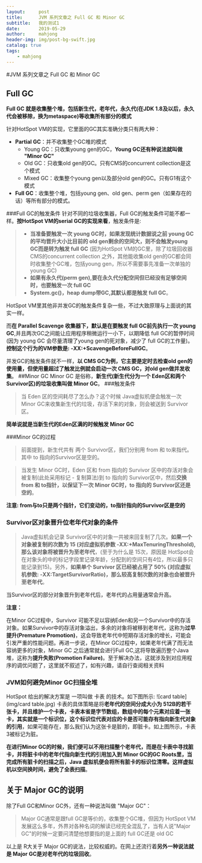 ```yaml
---
layout:     post
title:      JVM 系列文章之 Full GC 和 Minor GC
subtitle:   我的测试1
date:       2019-05-29
author:     mahjong
header-img: img/post-bg-swift.jpg
catalog: true
tags:
    - mahjong
---
```

#JVM 系列文章之 Full GC 和 Minor GC
## Full GC
**Full GC 就是收集整个堆，包括新生代，老年代，永久代(在JDK 1.8及以后，永久代会被移除，换为metaspace)等收集所有部分的模式**

针对HotSpot VM的实现，它里面的GC其实准确分类只有两大种：

- **Partial GC**：并不收集整个GC堆的模式
   - Young GC：只收集young gen的GC，**Young GC还有种说法就叫做 "Minor GC"**
   - Old GC：只收集old gen的GC。只有CMS的concurrent collection是这个模式
   - Mixed GC：收集整个young gen以及部分old gen的GC。只有G1有这个模式
- **Full GC**：收集整个堆，包括young gen、old gen、perm gen（如果存在的话）等所有部分的模式。

###Full GC的触发条件
针对不同的垃圾收集器，Full GC的触发条件可能不都一样。**按HotSpot VM的serial GC的实现来看**，触发条件是:

> - **当准备要触发一次 young GC时，如果发现统计数据说之前 young GC的平均晋升大小比目前的 old gen剩余的空间大，则不会触发young GC而是转为触发 full GC** (因为HotSpot VM的GC里，除了垃圾回收器 CMS的concurrent collection 之外，其他能收集old gen的GC都会同时收集整个GC堆，包括young gen，所以不需要事先准备一次单独的young GC)
> - **如果有永久代(perm gen),要在永久代分配空间但已经没有足够空间时，也要触发一次 full GC**
> - **System.gc()，heap dump带GC,其默认都是触发 full GC**。

HotSpot VM里其他非并发GC的触发条件复杂一些，不过大致原理与上面说的其实一样。

而**在 Parallel Scavenge 收集器下，默认是在要触发 full GC前先执行一次 young GC**,并且两次GC之间能让应用程序稍微运行一小下，以期降低 full GC的暂停时间 (因为 young GC 会尽量清理了young gen的死对象，减少了 full GC的工作量)。**控制这个行为的VM参数是: -XX:+ScavengeBeforeFullGC**。

并发GC的触发条件就不一样，**以 CMS GC为例，它主要是定时去检查old gen的使用量，但使用量超过了触发比例就会启动一次 CMS GC，对old gen做并发收集**。
##Minor GC
Minor GC 是俗称，**新生代(新生代分为一个 Eden区和两个Survivor区)的垃圾收集叫做 Minor GC**。
###触发条件
> 当 Eden 区的空间耗尽了怎么办？这个时候 Java虚拟机便会触发一次 Minor GC来收集新生代的垃圾，存活下来的对象，则会被送到 Survivor区。

**简单说就是当新生代的Eden区满的时候触发 Minor GC**

###Minor GC的过程
> 前面提到，新生代共有 两个 Survivor区，我们分别用 from 和 to来指代。其中 to 指向的Survivor区是空的。

> 当发生 Minor GC时，Eden 区和 from 指向的 Survivor 区中的存活对象会被复制(此处采用标记 - 复制算法)到 to 指向的 Survivor区中，然后**交换 from 和 to指针，以保证下一次 Minor GC时，to 指向的 Survivor区还是空的**。

**注意: from与to只是两个指针，它们变动的，to指针指向的Survivor区是空的**

### Survivor区对象晋升位老年代对象的条件
> Java虚拟机会记录 Survivor区中的对象一共被来回复制了几次。**如果一个对象被复制的次数为 15 (对应虚拟机参数 -XX:+MaxTenuringThreshold),那么该对象将被晋升为至老年代**，(至于为什么是 15次，原因是 HotSpot会在对象头的中的标记字段里记录年龄，分配到的空间只有4位，所以最多只能记录到15)。另外，**如果单个 Survivor 区已经被占用了 50% (对应虚拟机参数: -XX:TargetSurvivorRatio)，那么较高复制次数的对象也会被晋升至老年代**。

当Survivor区的部分对象晋升到老年代后，老年代的占用量通常会升高。

**注意：**

在Minor GC过程中，Survivor 可能不足以容纳Eden和另一个Survivor中的存活对象。如果Survivor中的存活对象溢出，多余的对象将被移到老年代，这称为**过早提升(Premature Promotion)**，这会导致老年代中短期存活对象的增长，可能会引发严重的性能问题。再进一步说，在Minor GC过程中，如果老年代满了而无法容纳更多的对象，Minor GC 之后通常就会进行Full GC,这将导致遍历整个Java堆，这称为**提升失败(Promotion Failure)**。至于解决办法，这就涉及到对应用程序的调优问题了，这里就不叙述了，如有兴趣，请自行查阅相关资料

### JVM如何避免Minor GC扫描全堆
HotSpot 给出的解决方案是 一项叫做 卡表 的技术。如下图所示:
![card table](img/card table.jpg)
卡表的具体策略是将**老年代的空间分成大小为 512B的若干张卡，并且维护一个卡表，卡表本省是字节数组，数组中的每个元素对应着一张卡，其实就是一个标识位，这个标识位代表对应的卡是否可能存有指向新生代对象的引用**，如果可能存在，那么我们认为这张卡是脏的，即脏卡。如上图所示，卡表3被标记为脏。

**在进行Minor GC的时候，我们便可以不用扫描整个老年代，而是在卡表中寻找脏卡，并将脏卡中的老年代指向新生代的引用加入到 Minor GC的GC Roots里，当完成所有脏卡的扫描之后，Java 虚拟机便会将所有脏卡的标识位清零。这样虚拟机以空间换时间，避免了全表扫描**。

## 关于 Major GC的说明

除了Full GC和Minor GC外，还有一种说法叫做 "Major GC"：

> Major GC通常是跟full GC是等价的，收集整个GC堆，但因为 HotSpot VM发展这么多年，外界对各种名词的解读已经完全混乱了，当有人说"Major GC"的时候一定要问清楚他想要指的是上面的 full GC还是 old GC

以上是 R大关于 Major GC的说法，比较权威的。在网上还流行着**另外一种说法就是 Major GC是对老年代的垃圾回收**。


